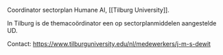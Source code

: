 Coordinator sectorplan Humane AI, [[Tilburg University]].

In Tilburg is de themacoördinator een op sectorplanmiddelen aangestelde UD.

Contact: <https://www.tilburguniversity.edu/nl/medewerkers/j-m-s-dewit>

